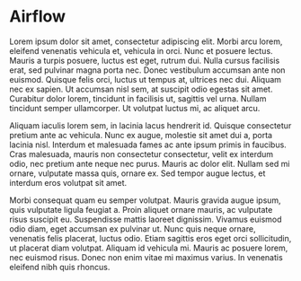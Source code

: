 # Airflow

Lorem ipsum dolor sit amet, consectetur adipiscing elit. Morbi arcu lorem, eleifend venenatis vehicula et, vehicula in orci. Nunc et posuere lectus. Mauris a turpis posuere, luctus est eget, rutrum dui. Nulla cursus facilisis erat, sed pulvinar magna porta nec. Donec vestibulum accumsan ante non euismod. Quisque felis orci, luctus ut tempus at, ultrices nec dui. Aliquam nec ex sapien. Ut accumsan nisl sem, at suscipit odio egestas sit amet. Curabitur dolor lorem, tincidunt in facilisis ut, sagittis vel urna. Nullam tincidunt semper ullamcorper. Ut volutpat luctus mi, ac aliquet arcu.

Aliquam iaculis lorem sem, in lacinia lacus hendrerit id. Quisque consectetur pretium ante ac vehicula. Nunc ex augue, molestie sit amet dui a, porta lacinia nisl. Interdum et malesuada fames ac ante ipsum primis in faucibus. Cras malesuada, mauris non consectetur consectetur, velit ex interdum odio, nec pretium ante neque nec purus. Mauris ac dolor elit. Nullam sed mi ornare, vulputate massa quis, ornare ex. Sed tempor augue lectus, et interdum eros volutpat sit amet.

Morbi consequat quam eu semper volutpat. Mauris gravida augue ipsum, quis vulputate ligula feugiat a. Proin aliquet ornare mauris, ac vulputate risus suscipit eu. Suspendisse mattis laoreet dignissim. Vivamus euismod odio diam, eget accumsan ex pulvinar ut. Nunc quis neque ornare, venenatis felis placerat, luctus odio. Etiam sagittis eros eget orci sollicitudin, ut placerat diam volutpat. Aliquam id vehicula mi. Mauris ac posuere lorem, nec euismod risus. Donec non enim vitae mi maximus varius. In venenatis eleifend nibh quis rhoncus.

